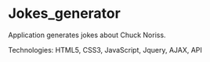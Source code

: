 # Jokes_generator

Application generates jokes about Chuck Noriss.

Technologies: HTML5, CSS3, JavaScript, Jquery, AJAX, API
